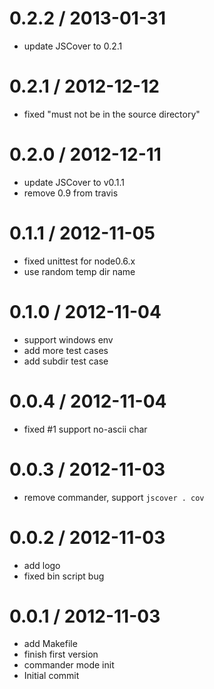
0.2.2 / 2013-01-31 
==================

  * update JSCover to 0.2.1

0.2.1 / 2012-12-12 
==================

  * fixed "must not be in the source directory"

0.2.0 / 2012-12-11 
==================

  * update JSCover to v0.1.1
  * remove 0.9 from travis

0.1.1 / 2012-11-05 
==================

  * fixed unittest for node0.6.x
  * use random temp dir name

0.1.0 / 2012-11-04 
==================

  * support windows env
  * add more test cases
  * add subdir test case

0.0.4 / 2012-11-04 
==================

  * fixed #1 support no-ascii char

0.0.3 / 2012-11-03 
==================

  * remove commander, support `jscover . cov`

0.0.2 / 2012-11-03 
==================

  * add logo
  * fixed bin script bug

0.0.1 / 2012-11-03 
==================

  * add Makefile
  * finish first version
  * commander mode init
  * Initial commit
